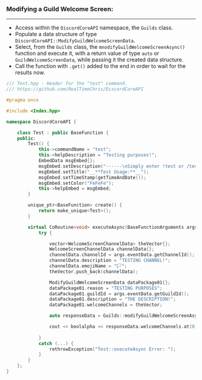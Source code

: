### **Modifying a Guild Welcome Screen:**
---
- Access within the `DiscordCoreAPI` namespace, the `Guilds` class.
- Populate a data structure of type `DiscordCoreAPI::ModifyGuildWelcomeScreenData`.
- Select, from the `Guilds` class, the `mnodifyGuildWelcomeScreenAsync()` function and execute it, with a return value of type `auto` or `GuildWelcomeScreenData`, while passing it the created data structure.
- Call the function with `.get()` added to the end in order to wait for the results now.

```cpp
/// Test.hpp - Header for the "test" command.
/// https://github.com/RealTimeChris/DiscordCoreAPI

#pragma once

#include <Index.hpp>

namespace DiscordCoreAPI {

	class Test : public BaseFunction {
	public:
		Test() {
			this->commandName = "test";
			this->helpDescription = "Testing purposes!";
			EmbedData msgEmbed{};
			msgEmbed.setDescription("------\nSimply enter !test or /test!\n------");
			msgEmbed.setTitle("__**Test Usage:**__");
			msgEmbed.setTimeStamp(getTimeAndDate());
			msgEmbed.setColor("FeFeFe");
			this->helpEmbed = msgEmbed;
		}

		unique_ptr<BaseFunction> create() {
			return make_unique<Test>();
		}

		virtual CoRoutine<void> executeAsync(BaseFunctionArguments args) {
			try {

				vector<WelcomeScreenChannelData> theVector{};
				WelcomeScreenChannelData channelData{};
				channelData.channelId = args.eventData.getChannelId();
				channelData.description = "TESTING CHANNEL!";
				channelData.emojiName = "🏳";
				theVector.push_back(channelData);

				ModifyGuildWelcomeScreenData dataPackage01{};
				dataPackage01.reason = "TESTING PURPOSES";
				dataPackage01.guildId = args.eventData.getGuildId();
				dataPackage01.description = "THE DESCRIPTION!";
				dataPackage01.welcomeChannels = theVector;

				auto responseData = Guilds::modifyGuildWelcomeScreenAsync(dataPackage01).get();

				cout << boolalpha << responseData.welcomeChannels.at(0).channelId << endl;
				
			}
			catch (...) {
				rethrowException("Test::executeAsync Error: ");
			}
		}
	};
}
```
